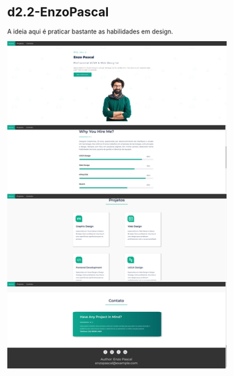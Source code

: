 # d2.2-EnzoPascal
A ideia aqui é praticar bastante as habilidades em design.


<img alt="página home" title="página home" src="./images/home.png" />

<img alt="página home" title="página home" src="./images/about.png" />
<img alt="página home" title="página home" src="./images/projects.png" />
<img alt="página home" title="página home" src="./images/foot.png" />
